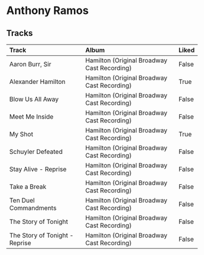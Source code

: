 # Anthony Ramos

## Tracks

| Track                          | Album                                       | Liked   |
|:-------------------------------|:--------------------------------------------|:--------|
| Aaron Burr, Sir                | Hamilton (Original Broadway Cast Recording) | False   |
| Alexander Hamilton             | Hamilton (Original Broadway Cast Recording) | True    |
| Blow Us All Away               | Hamilton (Original Broadway Cast Recording) | False   |
| Meet Me Inside                 | Hamilton (Original Broadway Cast Recording) | False   |
| My Shot                        | Hamilton (Original Broadway Cast Recording) | True    |
| Schuyler Defeated              | Hamilton (Original Broadway Cast Recording) | False   |
| Stay Alive - Reprise           | Hamilton (Original Broadway Cast Recording) | False   |
| Take a Break                   | Hamilton (Original Broadway Cast Recording) | False   |
| Ten Duel Commandments          | Hamilton (Original Broadway Cast Recording) | False   |
| The Story of Tonight           | Hamilton (Original Broadway Cast Recording) | False   |
| The Story of Tonight - Reprise | Hamilton (Original Broadway Cast Recording) | False   |